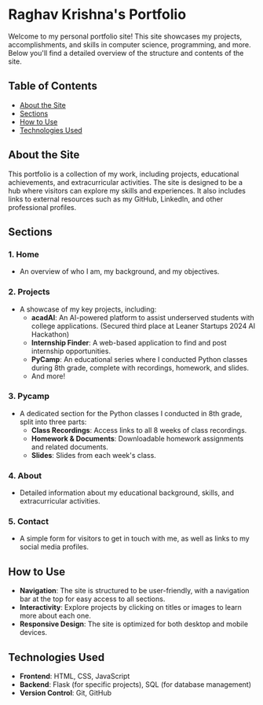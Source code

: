 # Raghav Krishna's Portfolio

Welcome to my personal portfolio site! This site showcases my projects, accomplishments, and skills in computer science, programming, and more. Below you'll find a detailed overview of the structure and contents of the site.

## Table of Contents
- [About the Site](#about-the-site)
- [Sections](#sections)
- [How to Use](#how-to-use)
- [Technologies Used](#technologies-used)

## About the Site
This portfolio is a collection of my work, including projects, educational achievements, and extracurricular activities. The site is designed to be a hub where visitors can explore my skills and experiences. It also includes links to external resources such as my GitHub, LinkedIn, and other professional profiles.

## Sections

### 1. **Home**
   - An overview of who I am, my background, and my objectives.

### 2. **Projects**
   - A showcase of my key projects, including:
     - **acadAI**: An AI-powered platform to assist underserved students with college applications. (Secured third place at Leaner Startups 2024 AI Hackathon)
     - **Internship Finder**: A web-based application to find and post internship opportunities.
     - **PyCamp**: An educational series where I conducted Python classes during 8th grade, complete with recordings, homework, and slides.
     - And more!

### 3. **Pycamp**
   - A dedicated section for the Python classes I conducted in 8th grade, split into three parts:
     - **Class Recordings**: Access links to all 8 weeks of class recordings.
     - **Homework & Documents**: Downloadable homework assignments and related documents.
     - **Slides**: Slides from each week's class.

### 4. **About**
   - Detailed information about my educational background, skills, and extracurricular activities.

### 5. **Contact**
   - A simple form for visitors to get in touch with me, as well as links to my social media profiles.

## How to Use

- **Navigation**: The site is structured to be user-friendly, with a navigation bar at the top for easy access to all sections.
- **Interactivity**: Explore projects by clicking on titles or images to learn more about each one.
- **Responsive Design**: The site is optimized for both desktop and mobile devices.

## Technologies Used
- **Frontend**: HTML, CSS, JavaScript
- **Backend**: Flask (for specific projects), SQL (for database management)
- **Version Control**: Git, GitHub
